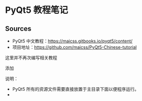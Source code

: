 # PyQt5 教程笔记

## Sources

- PyQt5 中文教程：https://maicss.gitbooks.io/pyqt5/content/
- 项目地址：https://github.com/maicss/PyQt5-Chinese-tutorial





这里并不再次编写相关教程



添加









说明：

- PyQt5 所有的资源文件需要直接放置于主目录下面以便程序运行。
- 
